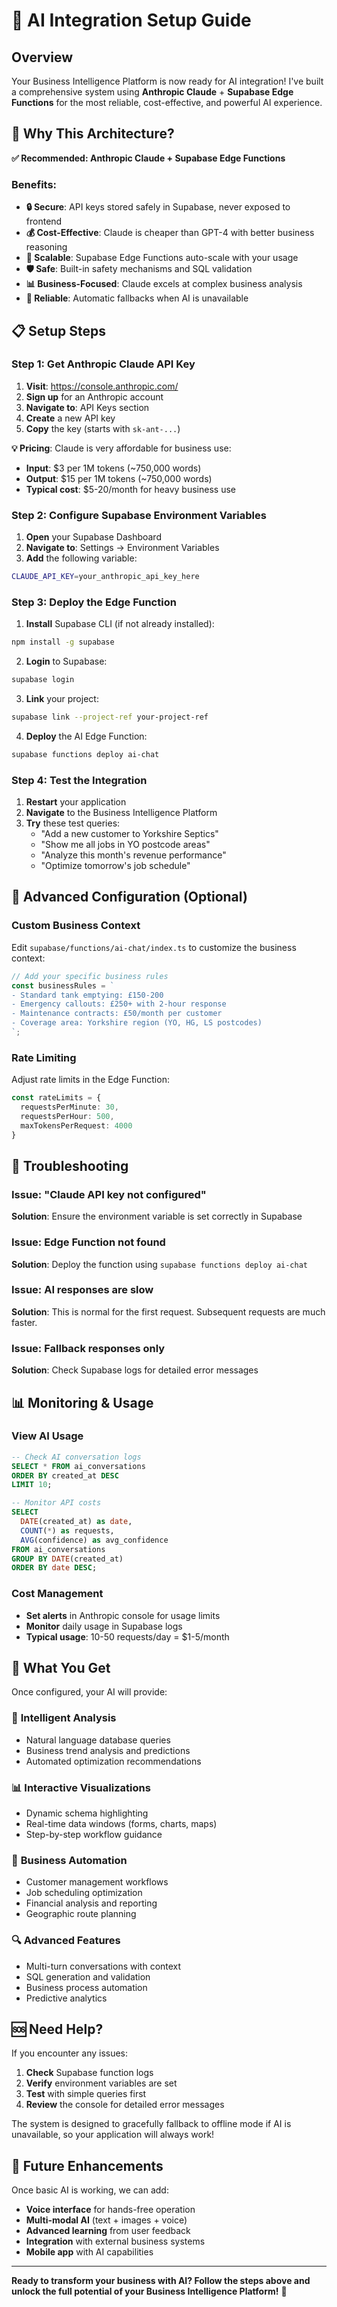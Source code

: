 # 🤖 AI Integration Setup Guide

## Overview

Your Business Intelligence Platform is now ready for AI integration! I've built a comprehensive system using **Anthropic Claude** + **Supabase Edge Functions** for the most reliable, cost-effective, and powerful AI experience.

## 🎯 Why This Architecture?

**✅ Recommended: Anthropic Claude + Supabase Edge Functions**

### Benefits:
- **🔒 Secure**: API keys stored safely in Supabase, never exposed to frontend
- **💰 Cost-Effective**: Claude is cheaper than GPT-4 with better business reasoning
- **🚀 Scalable**: Supabase Edge Functions auto-scale with your usage
- **🛡️ Safe**: Built-in safety mechanisms and SQL validation
- **📊 Business-Focused**: Claude excels at complex business analysis
- **🔄 Reliable**: Automatic fallbacks when AI is unavailable

## 📋 Setup Steps

### Step 1: Get Anthropic Claude API Key

1. **Visit**: https://console.anthropic.com/
2. **Sign up** for an Anthropic account
3. **Navigate to**: API Keys section
4. **Create** a new API key
5. **Copy** the key (starts with `sk-ant-...`)

**💡 Pricing**: Claude is very affordable for business use:
- **Input**: $3 per 1M tokens (~750,000 words)
- **Output**: $15 per 1M tokens (~750,000 words)
- **Typical cost**: $5-20/month for heavy business use

### Step 2: Configure Supabase Environment Variables

1. **Open** your Supabase Dashboard
2. **Navigate to**: Settings → Environment Variables
3. **Add** the following variable:

```bash
CLAUDE_API_KEY=your_anthropic_api_key_here
```

### Step 3: Deploy the Edge Function

1. **Install** Supabase CLI (if not already installed):
```bash
npm install -g supabase
```

2. **Login** to Supabase:
```bash
supabase login
```

3. **Link** your project:
```bash
supabase link --project-ref your-project-ref
```

4. **Deploy** the AI Edge Function:
```bash
supabase functions deploy ai-chat
```

### Step 4: Test the Integration

1. **Restart** your application
2. **Navigate** to the Business Intelligence Platform
3. **Try** these test queries:
   - "Add a new customer to Yorkshire Septics"
   - "Show me all jobs in YO postcode areas"
   - "Analyze this month's revenue performance"
   - "Optimize tomorrow's job schedule"

## 🔧 Advanced Configuration (Optional)

### Custom Business Context

Edit `supabase/functions/ai-chat/index.ts` to customize the business context:

```typescript
// Add your specific business rules
const businessRules = `
- Standard tank emptying: £150-200
- Emergency callouts: £250+ with 2-hour response
- Maintenance contracts: £50/month per customer
- Coverage area: Yorkshire region (YO, HG, LS postcodes)
`;
```

### Rate Limiting

Adjust rate limits in the Edge Function:

```typescript
const rateLimits = {
  requestsPerMinute: 30,
  requestsPerHour: 500,
  maxTokensPerRequest: 4000
}
```

## 🚨 Troubleshooting

### Issue: "Claude API key not configured"
**Solution**: Ensure the environment variable is set correctly in Supabase

### Issue: Edge Function not found
**Solution**: Deploy the function using `supabase functions deploy ai-chat`

### Issue: AI responses are slow
**Solution**: This is normal for the first request. Subsequent requests are much faster.

### Issue: Fallback responses only
**Solution**: Check Supabase logs for detailed error messages

## 📊 Monitoring & Usage

### View AI Usage
```sql
-- Check AI conversation logs
SELECT * FROM ai_conversations 
ORDER BY created_at DESC 
LIMIT 10;

-- Monitor API costs
SELECT 
  DATE(created_at) as date,
  COUNT(*) as requests,
  AVG(confidence) as avg_confidence
FROM ai_conversations 
GROUP BY DATE(created_at)
ORDER BY date DESC;
```

### Cost Management
- **Set alerts** in Anthropic console for usage limits
- **Monitor** daily usage in Supabase logs
- **Typical usage**: 10-50 requests/day = $1-5/month

## 🎉 What You Get

Once configured, your AI will provide:

### 🧠 **Intelligent Analysis**
- Natural language database queries
- Business trend analysis and predictions
- Automated optimization recommendations

### 📊 **Interactive Visualizations**
- Dynamic schema highlighting
- Real-time data windows (forms, charts, maps)
- Step-by-step workflow guidance

### 🚀 **Business Automation**
- Customer management workflows
- Job scheduling optimization
- Financial analysis and reporting
- Geographic route planning

### 🔍 **Advanced Features**
- Multi-turn conversations with context
- SQL generation and validation
- Business process automation
- Predictive analytics

## 🆘 Need Help?

If you encounter any issues:

1. **Check** Supabase function logs
2. **Verify** environment variables are set
3. **Test** with simple queries first
4. **Review** the console for detailed error messages

The system is designed to gracefully fallback to offline mode if AI is unavailable, so your application will always work!

## 🔮 Future Enhancements

Once basic AI is working, we can add:
- **Voice interface** for hands-free operation
- **Multi-modal AI** (text + images + voice)
- **Advanced learning** from user feedback
- **Integration** with external business systems
- **Mobile app** with AI capabilities

---

**Ready to transform your business with AI? Follow the steps above and unlock the full potential of your Business Intelligence Platform!** 🚀
